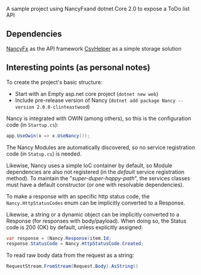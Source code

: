 A sample project using NancyFxand dotnet Core 2.0 to expose a ToDo list API 

## Dependencies

[NancyFx](https://github.com/NancyFx/Nancy) as the API framework
[CsvHelper](https://github.com/JoshClose/CsvHelper) as a simple storage solution

## Interesting points (as personal notes)

To create the project's basic structure:

* Start with an Empty asp.net core project (`dotnet new web`)
* Include pre-release version of Nancy (`dotnet add package Nancy --version 2.0.0-clinteastwood`)
  
  
Nancy is integrated with OWIN (among others), so this is the configuration code (in `Startup.cs`):

```cs
app.UseOwin(x => x.UseNancy());
``` 
  
  
The Nancy Modules are automatically discovered, so no service registration code (in `Statup.cs`) is needed.

Likewise, Nancy uses a simple IoC container by default, so Module dependencies are also not registered (in the _default_ service registration method). To maintain the "_super-duper-happy-path_", the services classes must have a default constructor (or one with resolvable dependencies).
  

To make a response with an specific http status code, the `Nancy.HttpStatusCodes` enum can be implicitly converted to a Response.

Likewise, a string or a dynamic object can be implicitly converted to a Response (for responses with body/payload). When doing so, the Status code is 200 (OK) by default, unless explicitly assigned:

```cs
var response = (Nancy.Response)item.Id;
response.StatusCode = Nancy.HttpStatusCode.Created;
```
  

To read raw body data from the request as a string:

```cs 
RequestStream.FromStream(Request.Body).AsString()
```
